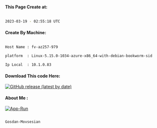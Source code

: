 
   
#### This Page Create at:

```bash

2023-03-19 - 02:55:18 UTC

```

#### Create By Machine:

```bash

Host Name : fv-az257-979

platform  : Linux-5.15.0-1034-azure-x86_64-with-debian-bookworm-sid

Ip Local  : 10.1.0.83

```
#### Download This code Here:

[![GitHub release (latest by date)](https://img.shields.io/github/v/release/Gosdan-Movsesian/Gosdan?style=for-the-badge&label=Download)](https://github.com/Gosdan-Movsesian/Gosdan/releases) 

</p> 

#### About Me :

[![App-Run](https://github.com/Gosdan-Movsesian/Gosdan/actions/workflows/App-Run.yml/badge.svg)](https://github.com/Gosdan-Movsesian/Gosdan/actions/workflows/App-Run.yml)

```bash

Gosdan-Movsesian

```


